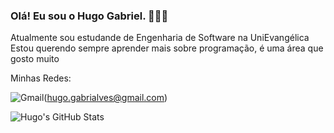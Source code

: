 ### Olá! Eu sou o Hugo Gabriel. 👋👋👋

Atualmente sou estudande de Engenharia de Software na UniEvangélica
Estou querendo sempre aprender mais sobre programação, é uma área que gosto muito

Minhas Redes:

![Gmail](https://img.shields.io/badge/Gmail-D14836?style=for-the-badge&logo=gmail&logoColor=white)(hugo.gabrialves@gmail.com)

![Hugo's GitHub Stats](https://github-readme-stats.vercel.app/api?username=hugotgabriel&show_icons=true&theme=radical)
